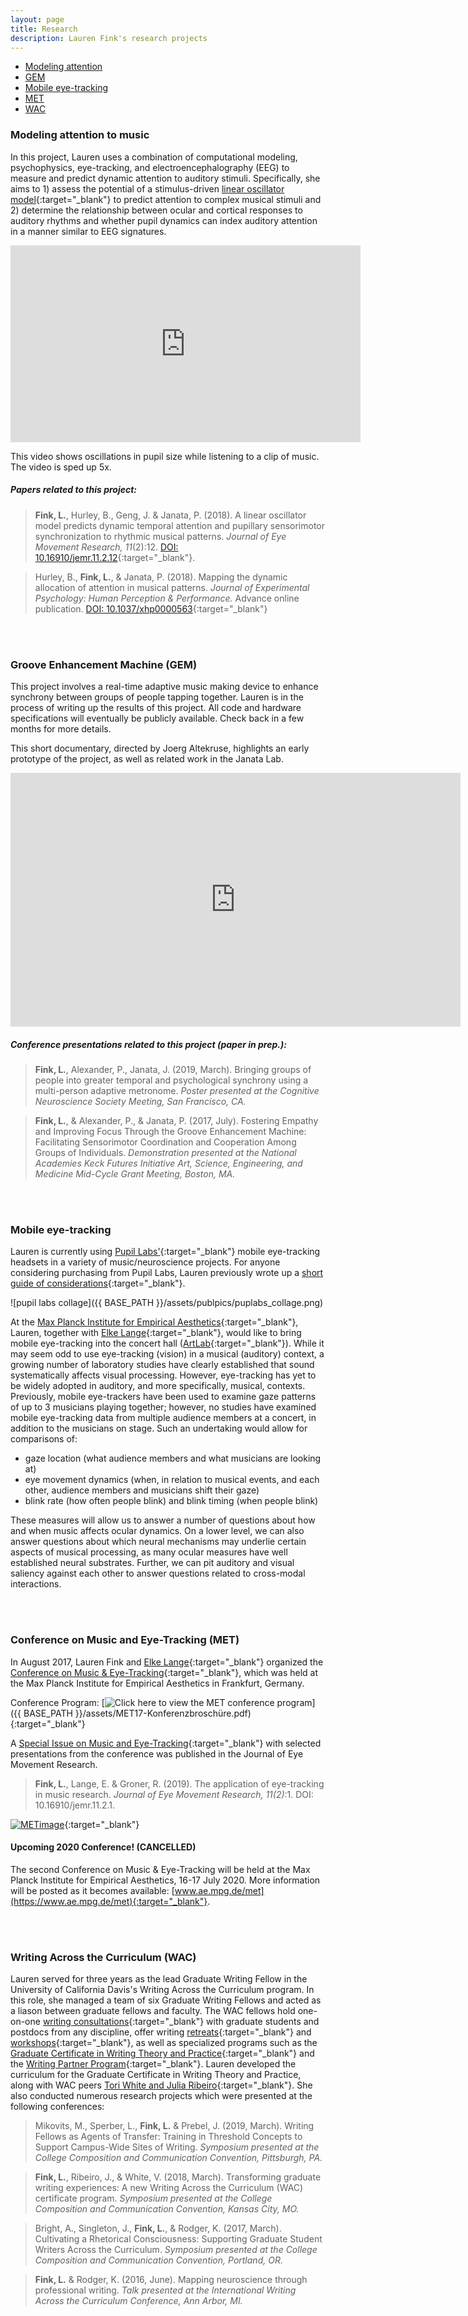 ```yaml
---
layout: page
title: Research
description: Lauren Fink's research projects
---
```

<HEAD>
<!-- Global site tag (gtag.js) - Google Analytics -->
  <script async src="https://www.googletagmanager.com/gtag/js?id=UA-114823830-1"></script>
  <script>
    window.dataLayer = window.dataLayer || [];
    function gtag(){dataLayer.push(arguments);}
    gtag('js', new Date());
    gtag('config', 'UA-114823830-1');
  </script>
</HEAD>

<div class="navbar">
    <div class="navbar-inner">
        <ul class="nav">
            <li><a href="#Modeling attention">Modeling attention</a></li>
            <li><a href="#GEM">GEM</a></li> 
            <li><a href="#Mobile eye-tracking">Mobile eye-tracking</a></li>
            <li><a href="#MET">MET</a></li> 
            <li><a href="#WAC">WAC</a></li> 
        </ul>
    </div>
</div>



### <a name="Modeling attention"></a>Modeling attention to music
In this project, Lauren uses a combination of computational modeling, psychophysics, eye-tracking, and electroencephalography (EEG) to measure and predict dynamic attention to auditory stimuli. Specifically, she aims to 1) assess the potential of a stimulus-driven [linear oscillator model](http://atonal.ucdavis.edu/projects/musical_spaces/rhythm/btb/){:target="_blank"} to predict attention to complex musical stimuli and 2) determine the relationship between ocular and cortical responses to auditory rhythms and whether pupil dynamics can index auditory attention in a manner similar to EEG signatures.

<iframe width="560" height="315" src="https://www.youtube.com/embed/OMVWDExIq38" frameborder="0" allow="accelerometer; autoplay; encrypted-media; gyroscope; picture-in-picture" allowfullscreen></iframe>

This video shows oscillations in pupil size while listening to a clip of music. The video is sped up 5x.

##### Papers related to this project:  

> **Fink, L.**, Hurley, B., Geng, J. & Janata, P. (2018). A linear oscillator model predicts dynamic temporal attention and pupillary sensorimotor synchronization to rhythmic musical patterns.  *Journal of Eye Movement Research, 11*(2):12. [DOI: 10.16910/jemr.11.2.12](https://bop.unibe.ch/JEMR/article/view/4285/){:target="_blank"}.  

> Hurley, B., **Fink, L.**, & Janata, P. (2018). Mapping the dynamic allocation of attention in musical patterns. *Journal of Experimental Psychology: Human Perception & Performance.* Advance online publication. [DOI: 10.1037/xhp0000563](http://psycnet.apa.org/doiLanding?doi=10.1037%2Fxhp0000563){:target="_blank"}  


<br><br>

### <a name="GEM"></a>Groove Enhancement Machine (GEM)
This project involves a real-time adaptive music making device to enhance synchrony between groups of people tapping together. Lauren is in the process of writing up the results of this project. All code and hardware specifications will eventually be publicly available. Check back in a few months for more details. 

This short documentary, directed by Joerg Altekruse, highlights an early prototype of the project, as well as related work in the Janata Lab.

<iframe title="Groove-Maschine" allowfullscreen="true" style="transition-duration:0;transition-property:no;margin:0 auto;position:relative;display:block;background-color:#000000;" frameborder="0" scrolling="no" width="720" height="406" src="https://www.arte.tv/player/v3/index.php?json_url=https%3A%2F%2Fapi.arte.tv%2Fapi%2Fplayer%2Fv1%2Fconfig%2Fde%2F074208-005-A%3Fautostart%3D0%26lifeCycle%3D1&amp;lang=de_DE&amp;mute=0"></iframe>

##### Conference presentations related to this project (paper in prep.):

> **Fink, L.**, Alexander, P., Janata, J. (2019, March). Bringing groups of people into greater temporal and psychological synchrony using a multi-person adaptive metronome. *Poster presented at the Cognitive Neuroscience Society Meeting, San Francisco, CA.*  

> **Fink, L.**, & Alexander, P., & Janata, P. (2017, July). Fostering Empathy and Improving Focus Through the Groove Enhancement Machine: Facilitating Sensorimotor Coordination and Cooperation Among Groups of Individuals. *Demonstration presented at the National Academies Keck Futures Initiative Art, Science, Engineering, and Medicine Mid-Cycle Grant Meeting, Boston, MA.*

<!-- ![groove enhancement machine collage]({{ BASE_PATH }}/assets/publpics/gem_example.png)  -->

<br><br>

### <a name="Mobile eye-tracking"></a>Mobile eye-tracking

Lauren is currently using [Pupil Labs'](https://pupil-labs.com/){:target="_blank"} mobile eye-tracking headsets in a variety of music/neuroscience projects. For anyone considering purchasing from Pupil Labs, Lauren previously wrote up a [short guide of considerations](http://lkfink.github.io/pages/PupilLabs_aBeginnersGuide.html){:target="_blank"}. 
 
![pupil labs collage]({{ BASE_PATH }}/assets/publpics/puplabs_collage.png) 

At the [Max Planck Institute for Empirical Aesthetics](https://www.aesthetics.mpg.de/en.html){:target="_blank"}, Lauren, together with [Elke Lange](https://www.aesthetics.mpg.de/en/the-institute/people/lange.html){:target="_blank"}, would like to bring mobile eye-tracking into the concert hall ([ArtLab](https://www.aesthetics.mpg.de/index.php?id=625&L=1){:target="_blank"}). While it may seem odd to use eye-tracking (vision) in a musical (auditory) context, a growing number of laboratory studies have clearly established that sound systematically affects visual processing. However, eye-tracking has yet to be widely adopted in auditory, and more specifically, musical, contexts. Previously, mobile eye-trackers have been used to examine gaze patterns of up to 3 musicians playing together; however, no studies have examined mobile eye-tracking data from multiple audience members at a concert, in addition to the musicians on stage. Such an undertaking would allow for comparisons of:
-	gaze location (what audience members and what musicians are looking at)
-	eye movement dynamics (when, in relation to musical events, and each other, audience members and musicians shift their gaze)
-	blink rate (how often people blink) and blink timing (when people blink)

These measures will allow us to answer a number of questions about how and when music affects ocular dynamics. On a lower level, we can also answer questions about which neural mechanisms may underlie certain aspects of musical processing, as many ocular measures have well established neural substrates. Further, we can pit auditory and visual saliency against each other to answer questions related to cross-modal interactions.  


<br><br>

### <a name="MET"></a>Conference on Music and Eye-Tracking (MET)

In August 2017, Lauren Fink and [Elke Lange](https://www.aesthetics.mpg.de/en/the-institute/people/lange.html){:target="_blank"} organized the [Conference on Music & Eye-Tracking](https://www.ae.mpg.de/met17){:target="_blank"}, which was held at the Max Planck Institute for Empirical Aesthetics in Frankfurt, Germany. <br/>  

Conference Program: [![Click here to view the MET conference program](icons16/pdf-icon.png)]({{ BASE_PATH }}/assets/MET17-Konferenzbroschüre.pdf){:target="_blank"}   <br/>  

A [Special Issue on Music and Eye-Tracking](https://bop.unibe.ch/JEMR/issue/view/793){:target="_blank"} with selected presentations from the conference was published in the Journal of Eye Movement Research.  

> **Fink, L.**, Lange, E. & Groner, R. (2019). The application of eye-tracking in music research. *Journal of
Eye Movement Research, 11(2)*:1. DOI: 10.16910/jemr.11.2.1.

[![METimage](../../assets/publpics/METimage.png)](https://lkfink.github.io/pages/publpics/METimage.html){:target="_blank"} 

#### Upcoming 2020 Conference! (CANCELLED)
The second Conference on Music & Eye-Tracking will be held at the Max Planck Institute for Empirical Aesthetics, 16-17 July 2020. More information will be posted as it becomes available: [www.ae.mpg.de/met](https://www.ae.mpg.de/met){:target="_blank"}.



<br><br>

### <a name="WAC"></a>Writing Across the Curriculum (WAC)
Lauren served for three years as the lead Graduate Writing Fellow in the University of California Davis's Writing Across the Curriculum program. In this role, she managed a team of six Graduate Writing Fellows and acted as a liason between graduate fellows and faculty. The WAC fellows hold one-on-one [writing consultations](http://writing.ucdavis.edu/wac/consultations){:target="_blank"} with graduate students and postdocs from any discipline, offer writing [retreats](http://writing.ucdavis.edu/wac/retreats){:target="_blank"} and [workshops](http://writing.ucdavis.edu/wac/workshops){:target="_blank"}, as well as specialized programs such as the [Graduate Certificate in Writing Theory and Practice](http://writing.ucdavis.edu/wac/certificate){:target="_blank"} and the [Writing Partner Program](http://writing.ucdavis.edu/wac/resources/writing-partner-program){:target="_blank"}. Lauren developed the curriculum for the Graduate Certificate in Writing Theory and Practice, along with WAC peers [Tori White and Julia Ribeiro](http://writing.ucdavis.edu/wac/gfw-bios){:target="_blank"}. She also conducted numerous research projects which were presented at the following conferences: 

> Mikovits, M., Sperber, L., **Fink, L.** & Prebel, J. (2019, March). Writing Fellows as Agents of Transfer: Training in Threshold Concepts to Support Campus-Wide Sites of Writing. *Symposium presented at the College Composition and Communication Convention, Pittsburgh, PA.*  

> **Fink, L.**, Ribeiro, J., & White, V. (2018, March). Transforming graduate writing experiences: A new Writing Across the Curriculum (WAC) certificate program. *Symposium presented at the College Composition and Communication Convention, Kansas City, MO.*  

> Bright, A., Singleton, J., **Fink, L.**, & Rodger, K. (2017, March). Cultivating a Rhetorical Consciousness: Supporting Graduate Student Writers Across the Curriculum. *Symposium presented at the College Composition and Communication Convention, Portland, OR.*  

> **Fink, L.** & Rodger, K. (2016, June). Mapping neuroscience through professional writing. *Talk presented at the International Writing Across the Curriculum Conference, Ann Arbor, MI.*






